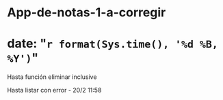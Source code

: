 # App-de-notas-1-a-corregir

# date: "`r format(Sys.time(), '%d %B, %Y')`"

Hasta función eliminar inclusive 

Hasta listar con error - 20/2 11:58



